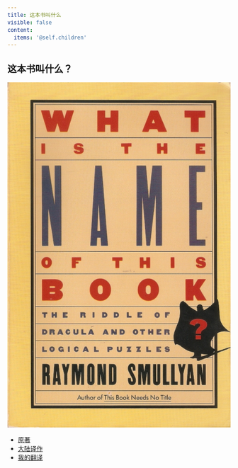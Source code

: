 ```yaml
---
title: 这本书叫什么
visible: false
content:
  items: '@self.children'
---
```

## 这本书叫什么？

![](cover.jpg)

  * [原著](https://rsywx.net/books/01585.html)
  * [大陆译作](https://rsywx.net/books/01723.html)
  * [我的翻译](./toc)


